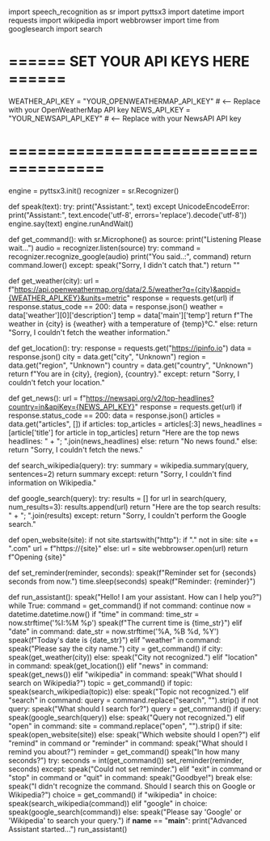 import speech_recognition as sr
import pyttsx3
import datetime
import requests
import wikipedia
import webbrowser
import time
from googlesearch import search

# ====== SET YOUR API KEYS HERE ======
WEATHER_API_KEY = "YOUR_OPENWEATHERMAP_API_KEY"  # <-- Replace with your OpenWeatherMap API key
NEWS_API_KEY = "YOUR_NEWSAPI_API_KEY"            # <-- Replace with your NewsAPI API key

# ====================================

engine = pyttsx3.init()
recognizer = sr.Recognizer()

def speak(text):
    try:
        print("Assistant:", text)
    except UnicodeEncodeError:
        print("Assistant:", text.encode('utf-8', errors='replace').decode('utf-8'))
    engine.say(text)
    engine.runAndWait()

def get_command():
    with sr.Microphone() as source:
        print("Listening Please wait...")
        audio = recognizer.listen(source)
        try:
            command = recognizer.recognize_google(audio)
            print("You said..:", command)
            return command.lower()
        except:
            speak("Sorry, I didn't catch that.")
            return ""

def get_weather(city):
    url = f"https://api.openweathermap.org/data/2.5/weather?q={city}&appid={WEATHER_API_KEY}&units=metric"
    response = requests.get(url)
    if response.status_code == 200:
        data = response.json()
        weather = data['weather'][0]['description']
        temp = data['main']['temp']
        return f"The weather in {city} is {weather} with a temperature of {temp}°C."
    else:
        return "Sorry, I couldn't fetch the weather information."

def get_location():
    try:
        response = requests.get("https://ipinfo.io")
        data = response.json()
        city = data.get("city", "Unknown")
        region = data.get("region", "Unknown")
        country = data.get("country", "Unknown")
        return f"You are in {city}, {region}, {country}."
    except:
        return "Sorry, I couldn't fetch your location."

def get_news():
    url = f"https://newsapi.org/v2/top-headlines?country=in&apiKey={NEWS_API_KEY}"
    response = requests.get(url)
    if response.status_code == 200:
        data = response.json()
        articles = data.get("articles", [])
        if articles:
            top_articles = articles[:3]
            news_headlines = [article['title'] for article in top_articles]
            return "Here are the top news headlines: " + "; ".join(news_headlines)
        else:
            return "No news found."
    else:
        return "Sorry, I couldn't fetch the news."

def search_wikipedia(query):
    try:
        summary = wikipedia.summary(query, sentences=2)
        return summary
    except:
        return "Sorry, I couldn't find information on Wikipedia."

def google_search(query):
    try:
        results = []
        for url in search(query, num_results=3):
            results.append(url)
        return "Here are the top search results: " + "; ".join(results)
    except:
        return "Sorry, I couldn't perform the Google search."

def open_website(site):
    if not site.startswith("http"):
        if "." not in site:
            site += ".com"
        url = f"https://{site}"
    else:
        url = site
    webbrowser.open(url)
    return f"Opening {site}"

def set_reminder(reminder, seconds):
    speak(f"Reminder set for {seconds} seconds from now.")
    time.sleep(seconds)
    speak(f"Reminder: {reminder}")

def run_assistant():
    speak("Hello! I am your assistant. How can I help you?")
    while True:
        command = get_command()
        if not command:
            continue
        now = datetime.datetime.now()
        if "time" in command:
            time_str = now.strftime('%I:%M %p')
            speak(f"The current time is {time_str}")
        elif "date" in command:
            date_str = now.strftime('%A, %B %d, %Y')
            speak(f"Today's date is {date_str}")
        elif "weather" in command:
            speak("Please say the city name.")
            city = get_command()
            if city:
                speak(get_weather(city))
            else:
                speak("City not recognized.")
        elif "location" in command:
            speak(get_location())
        elif "news" in command:
            speak(get_news())
        elif "wikipedia" in command:
            speak("What should I search on Wikipedia?")
            topic = get_command()
            if topic:
                speak(search_wikipedia(topic))
            else:
                speak("Topic not recognized.")
        elif "search" in command:
            query = command.replace("search", "").strip()
            if not query:
                speak("What should I search for?")
                query = get_command()
            if query:
                speak(google_search(query))
            else:
                speak("Query not recognized.")
        elif "open" in command:
            site = command.replace("open", "").strip()
            if site:
                speak(open_website(site))
            else:
                speak("Which website should I open?")
        elif "remind" in command or "reminder" in command:
            speak("What should I remind you about?")
            reminder = get_command()
            speak("In how many seconds?")
            try:
                seconds = int(get_command())
                set_reminder(reminder, seconds)
            except:
                speak("Could not set reminder.")
        elif "exit" in command or "stop" in command or "quit" in command:
            speak("Goodbye!")
            break
        else:
            speak("I didn't recognize the command. Should I search this on Google or Wikipedia?")
            choice = get_command()
            if "wikipedia" in choice:
                speak(search_wikipedia(command))
            elif "google" in choice:
                speak(google_search(command))
            else:
                speak("Please say 'Google' or 'Wikipedia' to search your query.")
if __name__ == "__main__":
    print("Advanced Assistant started...")
    run_assistant()
